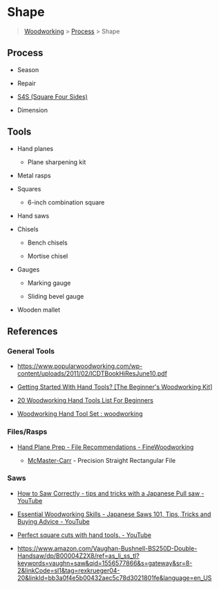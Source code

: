 # Shape

> [Woodworking](../../README.md) > [Process](../README.md) > Shape

## Process

- Season

- Repair

- [S4S (Square Four Sides)](./s4s/README.md)

- Dimension

## Tools

- Hand planes
  
  - Plane sharpening kit

- Metal rasps

- Squares
  
  - 6-inch combination square

- Hand saws

- Chisels
  
  - Bench chisels
  
  - Mortise chisel

- Gauges
  
  - Marking gauge
  
  - Sliding bevel gauge

- Wooden mallet

## References

### General Tools

* https://www.popularwoodworking.com/wp-content/uploads/2011/02/ICDTBookHiResJune10.pdf

* [Getting Started With Hand Tools? [The Beginner&#039;s Woodworking Kit]](https://www.theenglishwoodworker.com/woodworking-hand-tools/)

* [20 Woodworking Hand Tools List For Beginners](https://woodandshop.com/which-hand-tools-do-you-need-for-traditional-woodworking/)

* [Woodworking Hand Tool Set : woodworking](https://www.reddit.com/r/woodworking/comments/2to9xa/woodworking_hand_tool_set/)

### Files/Rasps

- [Hand Plane Prep - File Recommendations - FineWoodworking](https://www.finewoodworking.com/forum/hand-plane-prep-file-recommendations)
  
  - [McMaster-Carr](https://www.mcmaster.com/4251A31/) - Precision Straight Rectangular File

### Saws

- [How to Saw Correctly - tips and tricks with a Japanese Pull saw - YouTube](https://youtu.be/9eLdh5IAhXA)

- [Essential Woodworking Skills - Japanese Saws 101, Tips, Tricks and Buying Advice - YouTube](https://www.youtube.com/watch?v=pT60__jvTb4&ab_channel=JonathanKatz-Moses)

- [Perfect square cuts with hand tools. - YouTube](https://youtu.be/HsGrAqSB5Cc)

- https://www.amazon.com/Vaughan-Bushnell-BS250D-Double-Handsaw/dp/B00004Z2X8/ref=as_li_ss_tl?keywords=vaughn+saw&qid=1556577866&s=gateway&sr=8-2&linkCode=sl1&tag=rexkrueger04-20&linkId=bb3a0f4e5b00432aec5c78d3021801fe&language=en_US
